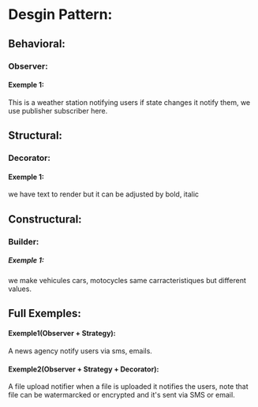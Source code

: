 # Desgin Pattern:
## Behavioral:
### Observer:
#### Exemple 1:
This is a weather station notifying users if state changes it notify them, we use publisher subscriber here.
## Structural:
### Decorator:
#### Exemple 1:
we have text to render but it can be adjusted by bold, italic
## Constructural:
### Builder:
##### Exemple 1:
we make vehicules cars, motocycles same carracteristiques but different values.
## Full Exemples:
#### Exemple1(Observer + Strategy):
A news agency notify users via sms, emails.
#### Exemple2(Observer + Strategy + Decorator):
A file upload notifier when a file is uploaded it notifies the users, note that file can be watermarcked or encrypted and it's sent via SMS or email.